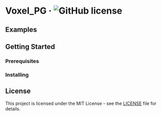 # Voxel_PG &middot; ![GitHub license](https://img.shields.io/badge/license-MIT-blue.svg)

## Examples

## Getting Started

### Prerequisites

### Installing

## License

This project is licensed under the MIT License - see the [LICENSE](LICENSE) file for details.